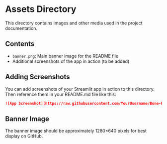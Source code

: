 # Assets Directory

This directory contains images and other media used in the project documentation.

## Contents

- `banner.png`: Main banner image for the README file
- Additional screenshots of the app in action (to be added)

## Adding Screenshots

You can add screenshots of your Streamlit app in action to this directory. Then reference them in your README.md file like this:

```markdown
![App Screenshot](https://raw.githubusercontent.com/YourUsername/Bone-Fracture-Detection-Prediction/main/assets/screenshot.png)
```

## Banner Image

The banner image should be approximately 1280×640 pixels for best display on GitHub.
